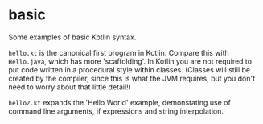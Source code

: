 # basic

Some examples of basic Kotlin syntax.

`hello.kt` is the canonical first program in Kotlin. Compare this with
`Hello.java`, which has more 'scaffolding'. In Kotlin you are not required
to put code written in a procedural style within classes. (Classes will
still be created by the compiler, since this is what the JVM requires, but
you don't need to worry about that little detail!)

`hello2.kt` expands the 'Hello World' example, demonstating use of command
line arguments, if expressions and string interpolation.
